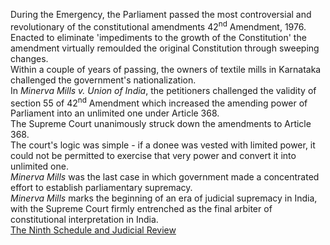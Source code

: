 During the Emergency, the Parliament passed the most controversial and revolutionary of the constitutional amendments 42<sup>nd</sup> Amendment, 1976.<br>
Enacted to eliminate 'impediments to the growth of the Constitution' the amendment virtually remoulded the original Constitution through sweeping changes.<br>
Within a couple of years of passing, the owners of textile mills in Karnataka challenged the government's nationalization.<br>
In <i>Minerva Mills v. Union of India</i>, the petitioners challenged the validity of section 55 of 42<sup>nd</sup> Amendment which increased the amending power of Parliament into an unlimited one under Article 368.<br>
The Supreme Court unanimously struck down the amendments to Article 368.<br>
The court's logic was simple - if a donee was vested with limited power, it could not be permitted to exercise that very power and convert it into unlimited one.<br>
<i>Minerva Mills</i> was the last case in which government made a concentrated effort to establish parliamentary supremacy.<br>
<i>Minerva Mills</i> marks the beginning of an era of judicial supremacy in India, with the Supreme Court firmly entrenched as the final arbiter of constitutional interpretation in India.<br>
[The Ninth Schedule and Judicial Review](./Ninth%20Schedule.md)
